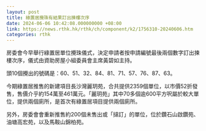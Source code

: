 ```yaml
---
layout: post
title: 綠置居攪珠有結果訂出揀樓次序
date: 2024-06-06 10:42:08.000000000 +08:00
link: https://news.rthk.hk/rthk/ch/component/k2/1756310-20240606.htm
categories: rthk
---
```


房委會今早舉行綠置居單位攪珠儀式，決定申請者按申請編號最後兩個數字訂出揀樓次序，儀式由資助房屋小組委員會主席黃碧如主持。

頭10個攪出的號碼是：60、51、32、84、81、71、57、76、87、63。

今期綠置居推售的新建項目長沙灣麗玥苑，合共提供2359個單位，以市價52折發售，售價介乎約154萬至461萬元。「麗玥苑」其中70多個逾600平方呎屬於較大單位，提供兩個廁所，是首次有綠置居項目提供兩個廁所。

另外，房委會會重新推售約200個未售出或「撻訂」的單位，位於鑽石山啟鑽苑、油塘高宏苑，以及馬鞍山錦柏苑。
